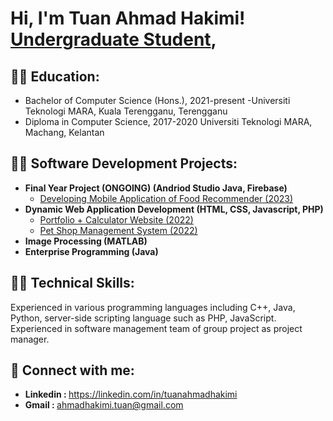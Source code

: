 <h1>Hi, I'm Tuan Ahmad Hakimi! <br/><a href="https://github.com/21ahmdhakimi">Undergraduate Student</a>, <a href="https://www.linkedin.com/in/tuanahmadhakimi"></a>

<h2>👨‍💻 Education:</h2>

- Bachelor of Computer Science (Hons.), 2021-present
 -Universiti Teknologi MARA, Kuala Terengganu, Terengganu
- Diploma in Computer Science, 2017-2020
 Universiti Teknologi MARA, Machang, Kelantan


<h2>👨‍💻 Software Development Projects:</h2>

- <b>Final Year Project (ONGOING) (Andriod Studio Java, Firebase)</b>
  - [Developing Mobile Application of Food Recommender (2023) ](https://github.com/21ahmdhakimi/android_recommender)
- <b>Dynamic Web Application Development (HTML, CSS, Javascript, PHP)</b>
  - [Portfolio + Calculator Website (2022)](https://github.com/21ahmdhakimi/dynamic_portfolio) </b>
  - [Pet Shop Management System (2022)](https://github.com/Qal22/Petshop) </b></i>
- <b>Image Processing (MATLAB) </b>
- <b>Enterprise Programming (Java) </b>

<h2>👨‍💻 Technical Skills:</h2>
Experienced in various programming languages including C++, Java, Python, server-side scripting 
language such as PHP, JavaScript. Experienced in software management team of group project as 
project manager.


<h2> 🤳 Connect with me:</h2>

- <b> Linkedin : </b> https://linkedin.com/in/tuanahmadhakimi
- <b> Gmail : </b> ahmadhakimi.tuan@gmail.com
<!--
**joshmadakor1/joshmadakor1** is a ✨ _special_ ✨ repository because its `README.md` (this file) appears on your GitHub profile.

Here are some ideas to get you started:

- 🔭 I’m currently working on ...
- 🌱 I’m currently learning ...
- 👯 I’m looking to collaborate on ...
- 🤔 I’m looking for help with ...
- 💬 Ask me about ...
- 📫 How to reach me: ...
- 😄 Pronouns: ...
- ⚡ Fun fact: ...
-->
